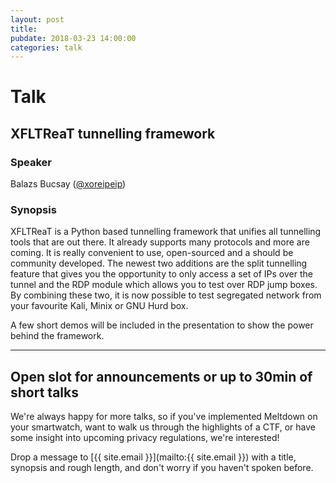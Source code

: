 ```yaml
---
layout: post
title:
pubdate: 2018-03-23 14:00:00
categories: talk
---
```

# Talk

## XFLTReaT tunnelling framework

### Speaker

Balazs Bucsay ([@xoreipeip](https://twitter.com/xoreipeip))

### Synopsis

XFLTReaT is a Python based tunnelling framework that unifies all tunnelling tools
that are out there. It already supports many protocols and more are coming. It is
really convenient to use, open-sourced and a should be community developed. The
newest two additions are the split tunnelling feature that gives you the opportunity
to only access a set of IPs over the tunnel and the RDP module which allows you to
test over RDP jump boxes. By combining these two, it is now possible to test
segregated network from your favourite Kali, Minix or GNU Hurd box.

A few short demos will be included in the presentation to show the power behind the framework.

<hr>

## Open slot for announcements or up to 30min of short talks

We're always happy for more talks, so if you've implemented Meltdown on your smartwatch,
want to walk us through the highlights of a CTF, or have some insight into upcoming privacy
regulations, we're interested!

Drop a message to [{{ site.email }}](mailto:{{ site.email }}) with a title,
synopsis and rough length, and don't worry if you haven't spoken before.

